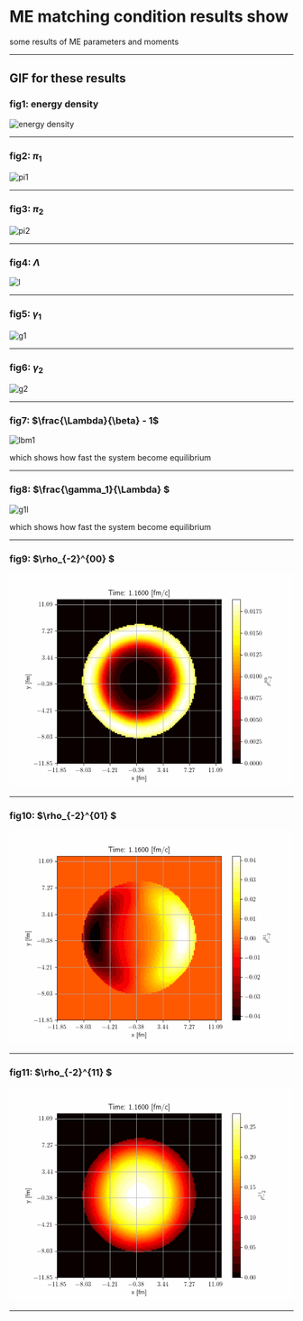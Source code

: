 # ME matching condition results show

some results of ME parameters and moments

---

## GIF for these results

### fig1: energy density

![energy density](https://github.com/Liuqi19990113/ME-results-show/blob/master/gif/ed.gif)


---

### fig2: $\pi_{1}$

![pi1](https://github.com/Liuqi19990113/ME-results-show/blob/master/gif/pi_1.gif)


---

### fig3: $\pi_{2}$

![pi2](https://github.com/Liuqi19990113/ME-results-show/blob/master/gif/pi_2.gif)


---

### fig4: $\Lambda$

![l](https://github.com/Liuqi19990113/ME-results-show/blob/master/gif/Lambda.gif)

---



### fig5: $\gamma_{1}$

![g1](https://github.com/Liuqi19990113/ME-results-show/blob/master/gif/gamma_1.gif)

---

### fig6: $\gamma_{2}$

![g2](https://github.com/Liuqi19990113/ME-results-show/blob/master/gif/gamma_2.gif)

---


### fig7: $\frac{\Lambda}{\beta} - 1$

![lbm1](https://github.com/Liuqi19990113/ME-results-show/blob/master/gif/LambdaoverBeta_minus1.gif)

which shows how fast the system become equilibrium

---

### fig8: $\frac{\gamma_1}{\Lambda} $

![g1l](https://github.com/Liuqi19990113/ME-results-show/blob/master/gif/gamma1overLambda.gif)

which shows how fast the system become equilibrium

---

### fig9: $\rho_{-2}^{00} $

![rhom200](https://github.com/Liuqi19990113/ME-results-show/blob/master/gif/rhom2_00.gif)


---

### fig10: $\rho_{-2}^{01} $

![rhom201](https://github.com/Liuqi19990113/ME-results-show/blob/master/gif/rhom2_01.gif)


---

### fig11: $\rho_{-2}^{11} $

![rhom211](https://github.com/Liuqi19990113/ME-results-show/blob/master/gif/rhom2_11.gif)


---

